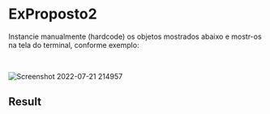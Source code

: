 # ExProposto2

<div>
<p>Instancie manualmente (hardcode) os objetos mostrados abaixo e mostr-os na tela do terminal, conforme exemplo: </p> </div>

<br>

![Screenshot 2022-07-21 214957](https://user-images.githubusercontent.com/60265204/180338761-557c4afb-ebed-45bf-976c-faa8a44dae58.png)

<div>
<h2>Result </h2>
</div>
<br>



